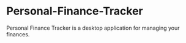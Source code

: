 # Personal-Finance-Tracker

Personal Finance Tracker is a desktop application for managing your finances.
